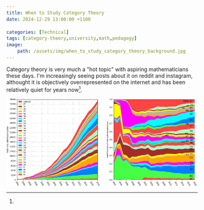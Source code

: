 ```yaml
---
title: When to Study Category Theory
date: 2024-12-29 13:00:00 +1100

categories: [Technical]
tags: [category-theory,university,math,pedagogy]
image:
    path: /assets/img/when_to_study_category_theory_background.jpg
---
```


Category theory is very much a "hot topic" with aspiring mathematicians these days. I'm increasingly seeing posts about it on reddit and instagram, althought it is objectively overrepresented on the internet and has been relatively quiet for years now[^footnote].

[^footnote]:
![Submissions by subject](/assets/img/submissions_by_field_arxiv.png)